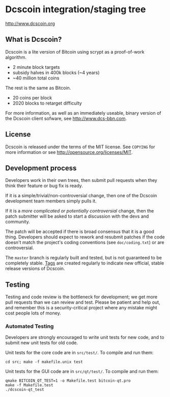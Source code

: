 Dcscoin integration/staging tree
================================

http://www.dcscoin.org


What is Dcscoin?
----------------

Dcscoin is a lite version of Bitcoin using scrypt as a proof-of-work algorithm.
 - 2 minute block targets
 - subsidy halves in 400k blocks (~4 years)
 - ~40 million total coins

The rest is the same as Bitcoin.
 - 20 coins per block
 - 2020 blocks to retarget difficulty

For more information, as well as an immediately useable, binary version of
the Dcscoin client sofware, see http://www.dcs-bbn.com.

License
-------

Dcscoin is released under the terms of the MIT license. See `COPYING` for more
information or see http://opensource.org/licenses/MIT.

Development process
-------------------

Developers work in their own trees, then submit pull requests when they think
their feature or bug fix is ready.

If it is a simple/trivial/non-controversial change, then one of the Dcscoin
development team members simply pulls it.

If it is a *more complicated or potentially controversial* change, then the patch
submitter will be asked to start a discussion with the devs and community.

The patch will be accepted if there is broad consensus that it is a good thing.
Developers should expect to rework and resubmit patches if the code doesn't
match the project's coding conventions (see `doc/coding.txt`) or are
controversial.

The `master` branch is regularly built and tested, but is not guaranteed to be
completely stable. [Tags](https://github.com/DhruvDoshi/DCScoin/tags) are created
regularly to indicate new official, stable release versions of Dcscoin.

Testing
-------

Testing and code review is the bottleneck for development; we get more pull
requests than we can review and test. Please be patient and help out, and
remember this is a security-critical project where any mistake might cost people
lots of money.

### Automated Testing

Developers are strongly encouraged to write unit tests for new code, and to
submit new unit tests for old code.

Unit tests for the core code are in `src/test/`. To compile and run them:

    cd src; make -f makefile.unix test

Unit tests for the GUI code are in `src/qt/test/`. To compile and run them:

    qmake BITCOIN_QT_TEST=1 -o Makefile.test bitcoin-qt.pro
    make -f Makefile.test
    ./dcscoin-qt_test

